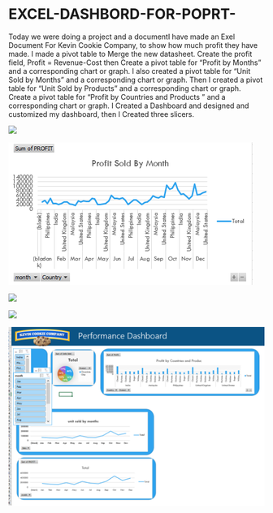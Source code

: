 # EXCEL-DASHBORD-FOR-POPRT-
Today we were doing a project and a documentI have made an Exel Document For Kevin Cookie Company, to show how much profit they have made.
I made a pivot table to Merge the new datasheet. Create the profit field, Profit = Revenue-Cost then Create a pivot table for “Profit by Months” and a corresponding chart or graph.
I also created a pivot table for “Unit Sold by Months” and a corresponding chart or graph. Then I created a pivot table for “Unit Sold by Products” and a corresponding chart or graph. 
Create a pivot table for “Profit by Countries and Products ” and a corresponding chart or graph. I Created a Dashboard and designed and customized my dashboard, then I Created three slicers.
 
![](Sources/ProfitBYMonth.png)

![](Sources/Profitsoldbymonth.png)

![](Sources/https://github.com/zakveryown/EXCEL-DASHBORD-FOR-POPRT-/blob/main/Sources/profit%20sold%20by%20contries%20and%20product.png)

![](Sources/Unitsoldbyproduct.png)

![](Sources/Dashboard.png)


